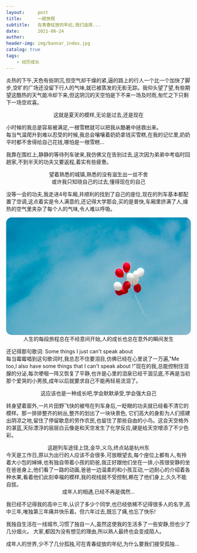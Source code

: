 ```yaml
---
layout:     post
title:      一趟旅程
subtitle:   在青春绽放的年纪,我们选择...
date:       2021-06-24
author:     
header-img: img/bannar_index.jpg
catalog: true
tags:
    - 经历成长
---
```




炎热的下午,天色有些阴沉,但空气却干燥的紧,逼的路上的行人一个比一个加快了脚步,空旷的广场还没留下行人的气味,就已被蒸发的无影无踪。我仰头望了望,有些期望这酷热的天气能冷却下来,但这阴沉的天空怕是下不来一场及时雨,匆忙之下只剩下一场空欢喜。

<center>这就是夏天的模样,无论是过去,还是现在</center>

小时候的我总是容易被满足,一根雪糕就可以把我从酷暑中拯救出来。<br>
每当气温爬升到难以忍受的时候,我总会嚷嚷着奶奶拿钱买雪糕,在我的记忆里,奶奶平时都不舍得给自己花钱,哪怕是一根雪糕...<br>

我靠在围杠上,静静的等待列车驶来,我仿佛又在告别过去,这次因为弟弟中考临时回趟家,不到半天的功夫又要返程,着实有些疲惫。



<center>望着熟悉的城镇,熟悉的没有滋生出一丝不舍</center>

<center>或许我只知晓自己的过去,懂得现在的自己</center>

没等一会的功夫,我走进4号车厢,并顺利的找到了自己的座位,现在的列车基本都配置了空调,这点着实是令人满意的,还记得大学那会,买的是普快,车厢里挤满了人,燥热的空气里夹杂了每个人的气味,令人难以呼吸。


<div align="center">
<img src="../img/balloon.png" width="571" height="320" align=center style="border-radius: 15px;">
</div>


<center>人生的每段旅程总在不经意间开始,人的成长也总在意外的瞬间发生</center>

还记得那句歌词: Some things I just can't speak about<br>
每当霉霉唱到这句歌词时,我总忍不住要泪目,仿佛已经在心里说了一万遍,"Me too,I also have some things that I can't speak about !"现在的我,总能控制住泪腺的分泌,每次哽咽一阵又恢复了平静,也许是心里的泪泉已经干涸见底,不再是当初那个爱哭的小男孩,成年以后就要求自己不能再轻易流泪了。

<center>这应该也是一种成长吧,学会默默承受,学会强大自己</center>



转身望着窗外,一片片田野飞快的被甩在列车身后,一眨眼的功夫就已经看不清它的模样。那一排排整齐的树丛,整齐的划出了一块块景色, 它们高大的身影为人们搭建出阴凉之地,留住了停留歇息的劳作农民,也留住了那些自由的小鸟。这会天空格外的湛蓝,天际漂浮的层层白云像是和天空发生了化学反应,硬是给天空增添了不少色彩。



<center>这趟列车途径上饶,金华,义乌,终点站是杭州东</center>
今天是工作日,原以为出行的人应该不会很多,可放眼望去,每个座位上都有人,有拎着大小包的婶婶,也有独自带着小孩的奶爸,我正好跟他们坐在一排,小孩很安静的坐在爸爸身上,他们看了一路的动画,爸爸一边温柔的和小孩互动,一边耐心的介绍着各种水果,看着他们此刻幸福的模样,我的视线就不受控制,赖在了他们身上,久久不能自拔。



<center>成年人的相遇,已经不再是偶然...</center>

我已经不记得我的高中三年,认识了多少个同学,也已经依稀不记得很多人的名字,高中三年,唯独第三年痛并快乐着。但六年过去,既忘了痛,也忘了快乐!

我独自生活在一线城市,习惯了独自一人,虽然这使我的生活多了一些安静,但也少了几分烟火。
大家,都因为没有想见的理由,所以熟人最终也会变成陌人。

成年人的世界,少不了几分孤独,可在青春绽放的年纪,为什么要我们接受孤独...